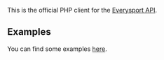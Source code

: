 This is the official PHP client for the [Everysport API](https://github.com/menmo/everysport-api-documentation).

## Examples

You can find some examples [here](examples.php).
